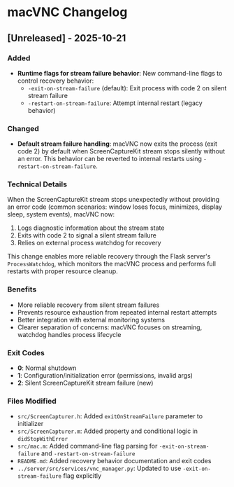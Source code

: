 # macVNC Changelog

## [Unreleased] - 2025-10-21

### Added

- **Runtime flags for stream failure behavior**: New command-line flags to control recovery behavior:
  - `-exit-on-stream-failure` (default): Exit process with code 2 on silent stream failure
  - `-restart-on-stream-failure`: Attempt internal restart (legacy behavior)

### Changed

- **Default stream failure handling**: macVNC now exits the process (exit code 2) by default when ScreenCaptureKit stream stops silently without an error. This behavior can be reverted to internal restarts using `-restart-on-stream-failure`.

### Technical Details

When the ScreenCaptureKit stream stops unexpectedly without providing an error code (common scenarios: window loses focus, minimizes, display sleep, system events), macVNC now:

1. Logs diagnostic information about the stream state
2. Exits with code 2 to signal a silent stream failure
3. Relies on external process watchdog for recovery

This change enables more reliable recovery through the Flask server's `ProcessWatchdog`, which monitors the macVNC process and performs full restarts with proper resource cleanup.

### Benefits

- More reliable recovery from silent stream failures
- Prevents resource exhaustion from repeated internal restart attempts
- Better integration with external monitoring systems
- Clearer separation of concerns: macVNC focuses on streaming, watchdog handles process lifecycle

### Exit Codes

- **0**: Normal shutdown
- **1**: Configuration/initialization error (permissions, invalid args)
- **2**: Silent ScreenCaptureKit stream failure (new)

### Files Modified

- `src/ScreenCapturer.h`: Added `exitOnStreamFailure` parameter to initializer
- `src/ScreenCapturer.m`: Added property and conditional logic in `didStopWithError`
- `src/mac.m`: Added command-line flag parsing for `-exit-on-stream-failure` and `-restart-on-stream-failure`
- `README.md`: Added recovery behavior documentation and exit codes
- `../server/src/services/vnc_manager.py`: Updated to use `-exit-on-stream-failure` flag explicitly

